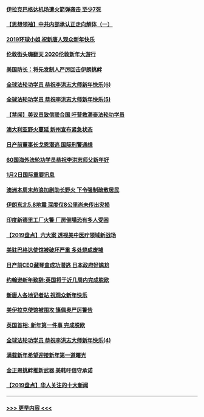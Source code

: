 #### [伊拉克巴格达机场遭火箭弹袭击 至少7死](../pages/prog202/a102744115.md?t=01031444) 
#### [【思想领袖】中共内部承认正走向解体（一）](../pages/prog202/a102744097.md?t=01031444) 
#### [2019环球小姐 祝新唐人观众新年快乐](../pages/prog202/a102744043.md?t=01031444) 
#### [伦敦街头嗨翻天 2020伦敦新年大游行](../pages/prog202/a102743925.md?t=01031444) 
#### [美国防长：将先发制人严厉回击伊朗挑衅](../pages/prog202/a102743930.md?t=01031444) 
#### [全球法轮功学员 恭祝李洪志大师新年快乐(6)](../pages/prog202/a102743899.md?t=01031444) 
#### [全球法轮功学员 恭祝李洪志大师新年快乐(5)](../pages/prog202/a102743766.md?t=01031444) 
#### [【禁闻】美议员致信联合国 吁营救滞泰法轮功学员](../pages/prog202/a102743781.md?t=01031444) 
#### [澳大利亚野火蔓延 新州宣布紧急状态](../pages/prog202/a102743681.md?t=01031444) 
#### [日产前董事长戈恩潜逃 国际刑警通缉](../pages/prog202/a102743676.md?t=01031444) 
#### [60国海外法轮功学员恭祝李洪志师父新年好](../pages/prog202/a102743628.md?t=01031444) 
#### [1月2日国际重要讯息](../pages/prog202/a102743488.md?t=01031444) 
#### [澳洲本周末热浪加剧助长野火 下令强制疏散居民](../pages/prog202/a102743421.md?t=01031444) 
#### [伊朗东北5.8地震 深度仅8公里尚未传出灾损](../pages/prog202/a102743396.md?t=01031444) 
#### [印度新德里工厂火警 厂房倒塌恐有多人受困](../pages/prog202/a102743386.md?t=01031444) 
#### [【2019盘点】六大案 透视美中医疗领域新战场](../pages/prog202/a102743227.md?t=01031444) 
#### [美驻巴格达使馆被破坏严重 多处烧成废墟](../pages/prog202/a102743244.md?t=01031444) 
#### [日产前CEO藏琴盒成功潜逃 日本政府好尴尬](../pages/prog202/a102742937.md?t=01031444) 
#### [约翰逊新年致辞:英国将于近几周内完成脱欧](../pages/prog202/a102742956.md?t=01031444) 
#### [新唐人各地记者站 祝观众新年快乐](../pages/prog202/a102742785.md?t=01031444) 
#### [美伊拉克使馆被围攻 篷佩奥严厉警告](../pages/prog202/a102742994.md?t=01031444) 
#### [英国首相: 新年第一件事 完成脱欧](../pages/prog202/a102742907.md?t=01031444) 
#### [全球法轮功学员 恭祝李洪志大师新年快乐(4)](../pages/prog202/a102742900.md?t=01031444) 
#### [满载新年希望迎接新年第一道曙光](../pages/prog202/a102742809.md?t=01031444) 
#### [金正恩挑衅推新武器 美韩吁信守承诺](../pages/prog202/a102742799.md?t=01031444) 
#### [【2019盘点】华人关注的十大新闻](../pages/prog202/a102742748.md?t=01031444) 

----
#### [ >>> 更早内容 <<< ](../indexes/prog202-earlier.md)
